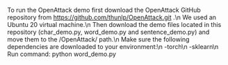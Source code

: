 To run the OpenAttack demo first download the OpenAttack GitHub repository from https://github.com/thunlp/OpenAttack.git .\n
We used an Ubuntu 20 virtual machine.\n
Then download the demo files located in this repository (char_demo.py, word_demo.py and sentence_demo.py) and move them to the /OpenAttack/ path.\n
Make sure the following dependencies are downloaded to your environment:\n
  -torch\n
  -sklearn\n
Run command:
python word_demo.py


